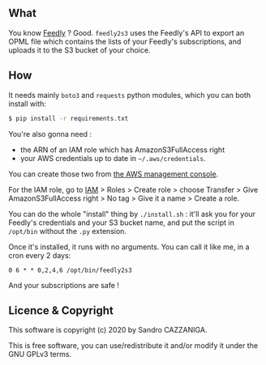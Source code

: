 ## What

You know [Feedly](https://feedly.com) ? Good. `feedly2s3` uses the Feedly's API to export an OPML file which contains the lists of your Feedly's subscriptions, and uploads it to the S3 bucket of your choice. 

## How

It needs mainly `boto3` and `requests` python modules, which you can both install with:

~~~bash
$ pip install -r requirements.txt
~~~

You're also gonna need :
* the ARN of an IAM role which has AmazonS3FullAccess right
* your AWS credentials up to date in `~/.aws/credentials`.

You can create those two from [the AWS management console](https://console.aws.amazon.com).

For the IAM role, go to [IAM](https://console.aws.amazon.com/iam/) > Roles > Create role > choose Transfer > Give AmazonS3FullAccess right > No tag > Give it a name > Create a role.

You can do the whole "install" thing by `./install.sh` : it'll ask you for your Feedly's credentials and your S3 bucket name, and put the script in `/opt/bin` without the `.py` extension.

Once it's installed, it runs with no arguments. You can call it like me, in a cron every 2 days:

~~~cron
0 6 * * 0,2,4,6 /opt/bin/feedly2s3
~~~

And your subscriptions are safe !

## Licence & Copyright
This software is copyright (c) 2020 by Sandro CAZZANIGA.

This is free software, you can use/redistribute it and/or modify it under the GNU GPLv3 terms.
